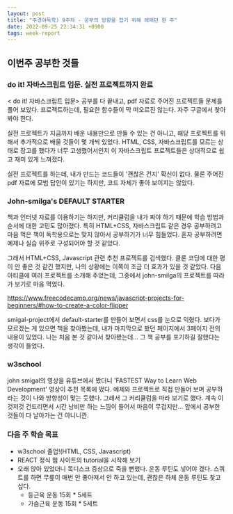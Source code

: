 ```yaml
---
layout: post
title: "주경야독학) 9주차 - 공부의 방향을 잡기 위해 헤매던 한 주"
date: 2022-09-25 22:34:31 +0900
tags: week-report
---
```


## 이번주 공부한 것들

### do it! 자바스크립트 입문. 실전 프로젝트까지 완료

\< do it! 자바스크립트 입문\> 공부를 다 끝내고, pdf 자료로 주어진 프로젝트들 문제를 풀어 보았다. 프로젝트하는데, 필요한 함수들이 막 떠오르진 않는다. 자주 구글에서 찾아봐야 한다.

실전 프로젝트가 지금까지 배운 내용만으로 만들 수 있는 건 아니고, 해당 프로젝트를 위해서 추가적으로 배울 것들이 몇 개씩 있었다. HTML, CSS, 자바스크립트를 모르는 상태로 장고를 했다가 너무 고생했어서인지 이 자바스크립트 프로젝트들은 상대적으로 쉽고 재미 있게 느껴졌다.

실전 프로젝트를 하는데, 내가 만드는 코드들이 '괜찮은 건지' 확신이 없다. 물론 주어진 pdf 자료에 모범 답안이 있기는 하지만, 코드 자체가 좋아 보이지는 않았다.

### John-smilga's DEFAULT STARTER

책과 인터넷 자료를 이용하기는 하지만, 커리큘럼을 내가 짜야 하기 때문에 학습 방법과 순서에 대한 고민도 많아졌다. 특히 HTML+CSS, 자바스크립트 같은 경우 공부하려고 마음 먹은 책이 독학용으로는 맞지 않아서 공부하기가 너무 힘들었다. 혼자 공부하려면 예제나 실습 위주로 구성되어야 할 것 같았다.

그래서 HTML+CSS, Javascript 관련 추천 프로젝트를 검색했다. 클론 코딩에 대한 평이 안 좋은 것 같긴 했지만, 나의 상황에는 이쪽이 조금 더 효과가 있을 것 같았다. 다음 아티클에 여러 프로젝트를 소개해 주었는데, 그중에서 john-smilga의 프로젝트를 따라 가 보기로 마음 먹었다.

https://www.freecodecamp.org/news/javascript-projects-for-beginners/#how-to-create-a-color-flipper

smigal-project에서 default-starter를 만들어 보면서 css를 눈으로 익혔다. 보다가 모르겠는 게 있으면 책을 찾아봤는데, 내가 마지막으로 봤던 페이지에서 3페이지 전의 내용이 있었다. 나는 처음 본 것 같아서 찾아봤는데... 그 책 공부를 포기하길 잘했다는 생각이 들었다.

### w3school

john smigal의 영상을 유튜브에서 봤더니 'FASTEST Way to Learn Web Development' 영상이 추천 목록에 떴다. 예제와 프로젝트로 직접 만들어 보며 공부하라는 것이 나와 방향성이 맞는 듯했다. 그래서 그 커리큘럼을 따라 보기로 했다. 계속 이것저것 건드리면서 시간 낭비만 하는 느낌이 들어서 마음이 무겁지만... 앞에서 공부한 것들이 다 날아가는 건 아니니깐.

### 다음 주 학습 목표

- w3school 졸업!(HTML, CSS, Javascript)
- REACT 정식 웹 사이트의 tutorial을 시작해 보기
- 오래 앉아 있었더니 목디스크 증상으로 죽을 뻔했다. 운동 루틴도 넣어야 겠다. 스쿼트를 하면 무릎이 매번 안 좋아져서 안 하고 있는데, 괜찮은 하체 운동 루틴도 찾고 싶다.
  - 등근육 운동 15회 \* 5세트
  - 가슴근육 운동 15회 \* 5세트
